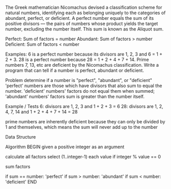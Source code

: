 The Greek mathematician Nicomachus devised a classification scheme for natural numbers, identifying each as belonging uniquely to the categories of abundant, perfect, or deficient. A perfect number equals the sum of its positive divisors — the pairs of numbers whose product yields the target number, excluding the number itself. This sum is known as the Aliquot sum.

Perfect: Sum of factors = number
Abundant: Sum of factors > number
Deficient: Sum of factors < number

Examples:
6 is a perfect number because its divisors are 1, 2, 3 and 6 = 1 + 2 + 3.
28 is a perfect number because 28 = 1 + 2 + 4 + 7 + 14.
Prime numbers 7, 13, etc are deficient by the Nicomachus classification.
Write a program that can tell if a number is perfect, abundant or deficient.

Problem
determine if a number is "perfect", "abundant", or "deficient"
'perfect' numbers are those which have divisors that also sum to equal the number.
'deficient' numbers' factors do not equal them when summed; 'abundant' numbers' factors sum is greater than the number itself.

Example / Tests
6: divisors are 1, 2, 3 and 1 + 2 + 3 = 6
28: divisors are 1, 2, 4, 7, 14 and 1 + 2 + 4 + 7 + 14 = 28

prime numbers are inherently deficient because they can only be divided by 1 and themselves, which means the sum will never add up to the number

Data Structure


Algorithm
BEGIN
given a positive integer as an argument

calculate all factors
select (1..integer-1) each value
 if integer % value == 0
 

sum factors

if sum == number: 'perfect'
if sum > number: 'abundant'
if sum < number: 'deficient'
END
